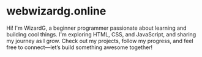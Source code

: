 # webwizardg.online
Hi! I'm WizardG, a beginner programmer passionate about learning and building cool things. I'm exploring HTML, CSS, and JavaScript, and sharing my journey as I grow. Check out my projects, follow my progress, and feel free to connect—let’s build something awesome together!
